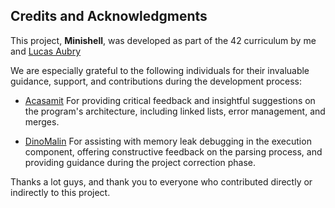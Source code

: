 ## Credits and Acknowledgments

This project, **Minishell**, was developed as part of the 42 curriculum by me and [Lucas Aubry](https://github.com/LucasAubry)

We are especially grateful to the following individuals for their invaluable guidance, support, and contributions during the development process:

- [Acasamit](https://github.com/acasamit)
For providing critical feedback and insightful suggestions on the program's architecture, including linked lists, error management, and merges.  

- [DinoMalin](https://github.com/DinoMalin)
For assisting with memory leak debugging in the execution component, offering constructive feedback on the parsing process, and providing guidance during the project correction phase.

Thanks a lot guys, and thank you to everyone who contributed directly or indirectly to this project.

